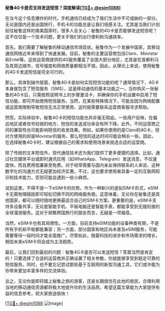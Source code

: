 **秘鲁4G卡是否支持发送短信？深度解读[[TG💪+ @esim1088](https://t.me/s/esim1088)]**

在当今这个信息爆炸的时代，手机通信已经成为了我们生活中不可或缺的一部分。无论是国内还是出国旅行，手机卡的功能总是让我们倍感关注。尤其是当我们计划前往秘鲁这样的南美国家时，很多人会关心：秘鲁的4G卡是否能够发送短信呢？这不仅仅是一个技术问题，更关乎我们的出行便利和沟通效率。

首先，我们需要了解秘鲁的移动通信市场现状。秘鲁作为一个发展中国家，其移动通信网络近年来得到了快速发展。目前，秘鲁的主要运营商包括Claro、Movistar和Entel等。这些运营商提供的4G服务覆盖了全国大部分地区，尤其是在首都利马及其周边城市，信号强度和网络质量都相当不错。因此，从理论上来说，使用秘鲁的4G卡发送短信是完全可行的。

那么，具体到操作层面，秘鲁4G卡是如何实现短信功能的呢？通常情况下，4G卡本身就包含了短信服务（SMS），这是移动通信的基本功能之一。当你购买一张秘鲁的4G卡后，只需按照说明书上的步骤激活卡，并确保你的手机设置中启用了短信功能，即可开始使用短信服务。当然，在某些特殊情况下，可能会因为网络配置或运营商限制导致短信无法正常使用，这时就需要联系运营商客服寻求帮助。

然而，实际体验中，秘鲁4G卡的短信功能也并非毫无瑕疵。一些用户反映，在偏远地区或者信号较弱的地方，短信的发送成功率会有所下降。此外，不同运营商之间的兼容性也可能影响短信的收发效果。例如，如果你使用的是Claro的4G卡，但对方使用的却是Movistar的服务，那么短信的送达时间可能会稍长一些。因此，在选择秘鲁4G卡时，建议根据自己的需求和使用场景来挑选合适的运营商。

除了传统的文本短信外，现代通信技术还为我们提供了更多便捷的选择。比如，通过社交媒体平台或即时通讯应用（如WhatsApp、Telegram）发送消息，不仅速度快，而且费用低廉甚至免费。对于经常需要与国内亲友保持联系的人来说，这种数字化的沟通方式无疑更加经济实惠。不过，这也要求使用者具备一定的互联网知识和技术能力，否则可能会遇到一些小麻烦。

说到这里，不得不提一下eSIM卡的优势。作为一种新兴的虚拟SIM卡形式，eSIM卡无需物理插拔即可轻松切换不同的网络服务商。这意味着，无论你在秘鲁还是其他国家，都可以随时随地更换最适合自己的SIM卡方案。更重要的是，eSIM卡支持多设备共享，无论是智能手机、平板电脑还是智能手表，都能享受到无缝衔接的全球漫游服务。这对于频繁跨国旅行的朋友而言，无疑是一项福音。

当然，eSIM卡也有其局限性。一方面，目前支持eSIM功能的设备种类有限，不是所有手机和平板都能兼容；另一方面，部分国家和地区尚未普及eSIM服务，可能需要等待一段时间才能全面推广。尽管如此，随着科技的进步和市场需求的增长，相信未来eSIM卡将会成为主流趋势。

最后，让我们回到最初的问题：秘鲁4G卡是否可以发送短信？答案当然是肯定的！只要选择了合适的运营商并正确设置了相关参数，你就能够享受到稳定可靠的短信服务。同时，也不要忘记尝试那些基于互联网的新型沟通工具，它们或许能为你带来更加丰富多样的交流体验。

总之，无论你是即将踏上秘鲁之旅的游客，还是长期居住在此地的居民，合理利用当地的移动通信资源都将极大地提升你的生活品质。希望这篇文章能为大家提供有益的信息参考，祝大家旅途愉快！

[[TG💪+ @esim1088](https://t.me/s/esim1088) ![Image](https://i.postimg.cc/4NQfJmqS/Snipaste-2025-05-13-00-14-12.png)]